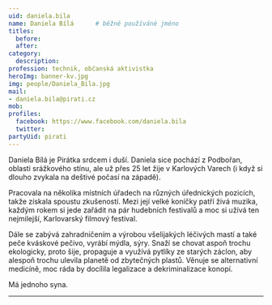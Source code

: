 ```yaml
---
uid: daniela.bila
name: Daniela Bílá  	# běžně používáné jméno
titles:
  before:
  after:
category:
  description: 
profession: technik, občanská aktivistka
heroImg: banner-kv.jpg
img: people/Daniela_Bila.jpg
mail:
- daniela.bila@pirati.cz
mob: 
profiles:
  facebook: https://www.facebook.com/daniela.bila
  twitter:
partyUid: pirati
---
```


Daniela Bílá je Pirátka srdcem i duší. Daniela sice pochází z Podbořan, oblasti srážkového stínu, ale už přes 25 let žije v Karlových Varech (i když si dlouho zvykala na deštivé počasí na západě).

Pracovala na několika místních úřadech na různých úřednických pozicích, takže získala spoustu zkušeností. Mezi její velké koníčky patří živá muzika, každým rokem si jede zařádit na pár hudebních festivalů a moc si užívá ten nejmilejší, Karlovarský filmový festival. 

Dále se zabývá zahradničením a výrobou všelijakých léčivých mastí a také peče kváskové pečivo, vyrábí mýdla, sýry. Snaží se chovat aspoň trochu ekologicky, proto šije, propaguje a využívá pytlíky ze starých záclon, aby alespoň trochu ulevila planetě od zbytečných plastů. Věnuje se alternativní medicíně, moc ráda by docílila legalizace a dekriminalizace konopí. 

Má jednoho syna.

--- 

